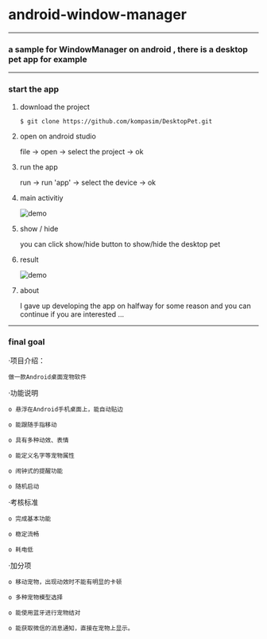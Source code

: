 # android-window-manager 


--- 
### a sample for WindowManager on android , there is a desktop pet app for example
---
###  start the app  

1. download the project

    `$ git clone https://github.com/kompasim/DesktopPet.git`

2. open on android studio

    file -> open -> select the project -> ok

3. run the app

    run -> run 'app' -> select the device -> ok

4. main activitiy

    ![demo](http://d3.freep.cn/3tb_160429000143bshn562971.jpg)

5. show / hide

    you can click show/hide button to show/hide the desktop pet

6. result

    ![demo](http://d2.freep.cn/3tb_160429000144bshn562971.jpg)

7. about

    I gave up developing the app on halfway for some reason and you can continue if you are interested ...

---
### final goal

·项目介绍：

    做一款Android桌面宠物软件

·功能说明

    o 悬浮在Android手机桌面上，能自动贴边

    o 能跟随手指移动

    o 具有多种动效、表情

    o 能定义名字等宠物属性

    o 闹钟式的提醒功能

    o 随机启动

·考核标准

    o 完成基本功能

    o 稳定流畅

    o 耗电低

·加分项

    o 移动宠物，出现动效时不能有明显的卡顿

    o 多种宠物模型选择

    o 能使用蓝牙进行宠物结对

    o 能获取微信的消息通知，直接在宠物上显示。
